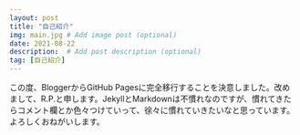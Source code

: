 ```yaml
---
layout: post
title: "自己紹介"
img: main.jpg # Add image post (optional)
date: 2021-08-22
description:  # Add post description (optional)
tag: [自己紹介]
---
```

この度、BloggerからGitHub Pagesに完全移行することを決意しました。改めまして、R.P.と申します。JekyllとMarkdownは不慣れなのですが、慣れてきたらコメント欄とか色々つけていって、徐々に慣れていきたいなと思っています。よろしくおねがいします。